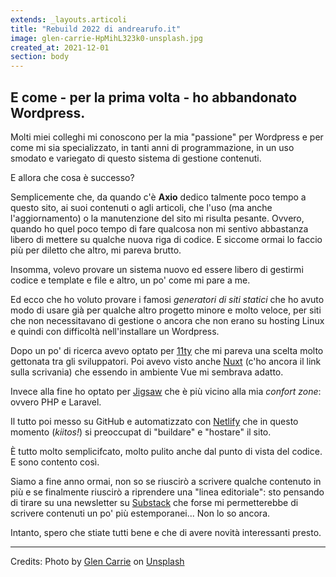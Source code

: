 ```yaml
---
extends: _layouts.articoli
title: "Rebuild 2022 di andrearufo.it"
image: glen-carrie-HpMihL323k0-unsplash.jpg
created_at: 2021-12-01
section: body
---
```


## E come - per la prima volta - ho abbandonato Wordpress.

Molti miei colleghi mi conoscono per la mia "passione" per Wordpress e per come mi sia specializzato, in tanti anni di programmazione, in un uso smodato e variegato di questo sistema di gestione contenuti.

E allora che cosa è successo?

Semplicemente che, da quando c'è **Axio** dedico talmente poco tempo a questo sito, ai suoi contenuti o agli articoli, che l'uso (ma anche l'aggiornamento) o la manutenzione del sito mi risulta pesante. Ovvero, quando ho quel poco tempo di fare qualcosa non mi sentivo abbastanza libero di mettere su qualche nuova riga di codice. E siccome ormai lo faccio più per diletto che altro, mi pareva brutto.

Insomma, volevo provare un sistema nuovo ed essere libero di gestirmi codice e template e file e altro, un po' come mi pare a me.

Ed ecco che ho voluto provare i famosi _generatori di siti statici_ che ho avuto modo di usare già per qualche altro progetto minore e molto veloce, per siti che non necessitavano di gestione o ancora che non erano su hosting Linux e quindi con difficoltà nell'installare un Wordpress.

Dopo un po' di ricerca avevo optato per [11ty](https://www.11ty.dev/) che mi pareva una scelta molto gettonata tra gli sviluppatori. Poi avevo visto anche [Nuxt](https://nuxtjs.org/) (c'ho ancora il link sulla scrivania) che essendo in ambiente Vue mi sembrava adatto.

Invece alla fine ho optato per [Jigsaw](https://jigsaw.tighten.co/) che è più vicino alla mia _confort zone_: ovvero PHP e Laravel. 

Il tutto poi messo su GitHub e automatizzato con [Netlify](https://www.netlify.com/) che in questo momento (_kiitos!_) si preoccupat di "buildare" e "hostare" il sito.

È tutto molto semplicifcato, molto pulito anche dal punto di vista del codice. E sono contento così.

Siamo a fine anno ormai, non so se riuscirò a scrivere qualche contenuto in più e se finalmente riuscirò a riprendere una "linea editoriale": sto pensando di tirare su una newsletter su [Substack](https://andrearufo.substack.com/) che forse mi permetterebbe di scrivere contenuti un po' più estemporanei... Non lo so ancora.

Intanto, spero che stiate tutti bene e che di avere novità interessanti presto.

* * * * * *

Credits: Photo by [Glen Carrie](https://unsplash.com/@glencarrie?utm_source=unsplash&utm_medium=referral&utm_content=creditCopyText) on [Unsplash](https://unsplash.com/s/photos/lego?utm_source=unsplash&utm_medium=referral&utm_content=creditCopyText)
  